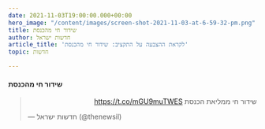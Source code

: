 ```yaml
---
date: 2021-11-03T19:00:00.000+00:00
hero_image: "/content/images/screen-shot-2021-11-03-at-6-59-32-pm.png"
title: שידור חי מהכנסת
author: חדשות ישראל
article_title: 'לקראת ההצבעה על התקציב: שידור חי מהכנסת'
topic: חדשות

---
```

#### שידור חי מהכנסת
<blockquote class="twitter-tweet"><p lang="iw" dir="rtl">שידור חי ממליאת הכנסת <a href="https://t.co/mGU9muTWES">https://t.co/mGU9muTWES</a></p>&mdash; חדשות ישראל (@thenewsil) <a href="https://twitter.com/thenewsil/status/1455939918488870915?ref_src=twsrc%5Etfw"></a></blockquote> <script async src="https://platform.twitter.com/widgets.js" charset="utf-8"></script>